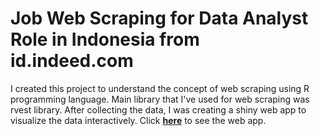 # Job Web Scraping for Data Analyst Role in Indonesia from id.indeed.com

I created this project to understand the concept of web scraping using R programming language. Main library that I've used for web scraping was rvest library. After collecting the data, I was creating a shiny web app to visualize the data interactively. Click [**here**](https://ahmad-yusuf-albadri.shinyapps.io/scraped_data_analyst_apps/) to see the web app.